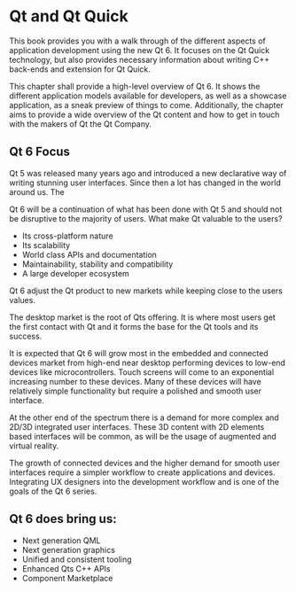 # Qt and Qt Quick

This book provides you with a walk through of the different aspects of application development using the new Qt 6. It focuses on the Qt Quick technology, but also provides necessary information about writing C++ back-ends and extension for Qt Quick.

This chapter shall provide a high-level overview of Qt 6. It shows the different application models available for developers, as well as a showcase application, as a sneak preview of things to come. Additionally, the chapter aims to provide a wide overview of the Qt content and how to get in touch with the makers of Qt the Qt Company.


## Qt 6 Focus

Qt 5 was released many years ago and introduced a new declarative way of writing stunning user interfaces. Since then a lot has changed in the world around us. The

Qt 6 will be a continuation of what has been done with Qt 5 and should not be disruptive to the majority of users. What make Qt valuable to the users?

* Its cross-platform nature
* Its scalability
* World class APIs and documentation
* Maintainability, stability and compatibility
* A large developer ecosystem

Qt 6 adjust the Qt product to new markets while keeping close to the users values.

The desktop market is the root of Qts offering. It is where most users get the first contact with Qt and it forms the base for the Qt tools and its success.

It is expected that Qt 6 will grow most in the embedded and connected devices market from high-end near desktop performing devices to low-end devices like microcontrollers. Touch screens will come to an exponential increasing number to these devices. Many of these devices will have relatively simple functionality but require a polished and smooth user interface.

At the other end of the spectrum there is a demand for more complex and 2D/3D integrated user interfaces. These 3D content with 2D elements based interfaces will be common, as will be the usage of augmented and virtual reality.

The growth of connected devices and the higher demand for smooth user interfaces require a simpler workflow to create applications and devices. Integrating UX designers into the development workflow and is one of the goals of the Qt 6 series.

## Qt 6 does bring us:

* Next generation QML
* Next generation graphics
* Unified and consistent tooling
* Enhanced Qts C++ APIs
* Component Marketplace

